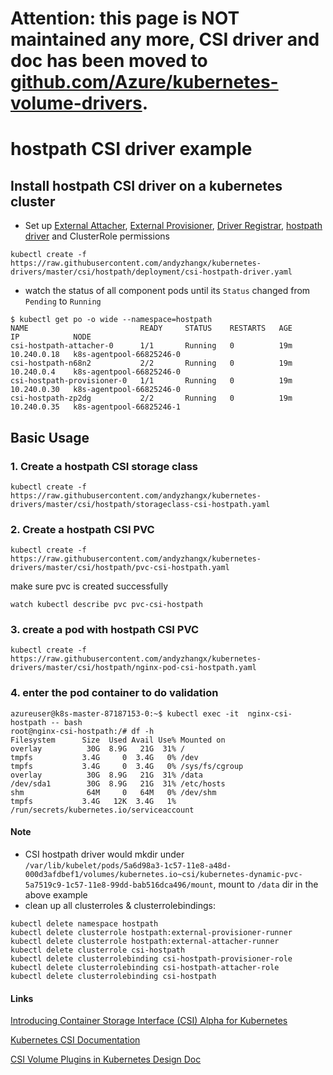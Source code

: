 # Attention: this page is NOT maintained any more, CSI driver and doc has been moved to [github.com/Azure/kubernetes-volume-drivers](https://github.com/Azure/kubernetes-volume-drivers/tree/master/csi/hostpath).

# hostpath CSI driver example

## Install hostpath CSI driver on a kubernetes cluster 
 - Set up [External Attacher](https://github.com/kubernetes-csi/external-attacher), [External Provisioner](https://github.com/kubernetes-csi/external-provisioner), [Driver Registrar](https://github.com/kubernetes-csi/driver-registrar), [hostpath driver](https://github.com/kubernetes-csi/drivers/tree/master/pkg/hostpath) and ClusterRole permissions 
```
kubectl create -f https://raw.githubusercontent.com/andyzhangx/kubernetes-drivers/master/csi/hostpath/deployment/csi-hostpath-driver.yaml
```

 - watch the status of all component pods until its `Status` changed from `Pending` to `Running`
```
$ kubectl get po -o wide --namespace=hostpath
NAME                         READY     STATUS    RESTARTS   AGE       IP            NODE
csi-hostpath-attacher-0      1/1       Running   0          19m       10.240.0.18   k8s-agentpool-66825246-0
csi-hostpath-n68n2           2/2       Running   0          19m       10.240.0.4    k8s-agentpool-66825246-0
csi-hostpath-provisioner-0   1/1       Running   0          19m       10.240.0.30   k8s-agentpool-66825246-0
csi-hostpath-zp2dg           2/2       Running   0          19m       10.240.0.35   k8s-agentpool-66825246-1
```

## Basic Usage
### 1. Create a hostpath CSI storage class
```
kubectl create -f https://raw.githubusercontent.com/andyzhangx/kubernetes-drivers/master/csi/hostpath/storageclass-csi-hostpath.yaml
```

### 2. Create a hostpath CSI PVC
```
kubectl create -f https://raw.githubusercontent.com/andyzhangx/kubernetes-drivers/master/csi/hostpath/pvc-csi-hostpath.yaml
```
make sure pvc is created successfully
```
watch kubectl describe pvc pvc-csi-hostpath
```

### 3. create a pod with hostpath CSI PVC
```
kubectl create -f https://raw.githubusercontent.com/andyzhangx/kubernetes-drivers/master/csi/hostpath/nginx-pod-csi-hostpath.yaml
```

### 4. enter the pod container to do validation
```
azureuser@k8s-master-87187153-0:~$ kubectl exec -it  nginx-csi-hostpath -- bash
root@nginx-csi-hostpath:/# df -h
Filesystem      Size  Used Avail Use% Mounted on
overlay          30G  8.9G   21G  31% /
tmpfs           3.4G     0  3.4G   0% /dev
tmpfs           3.4G     0  3.4G   0% /sys/fs/cgroup
overlay          30G  8.9G   21G  31% /data
/dev/sda1        30G  8.9G   21G  31% /etc/hosts
shm              64M     0   64M   0% /dev/shm
tmpfs           3.4G   12K  3.4G   1% /run/secrets/kubernetes.io/serviceaccount
```

#### Note
 - CSI hostpath driver would mkdir under `/var/lib/kubelet/pods/5a6d98a3-1c57-11e8-a48d-000d3afdbef1/volumes/kubernetes.io~csi/kubernetes-dynamic-pvc-5a7519c9-1c57-11e8-99dd-bab516dca496/mount`, mount to `/data` dir in the above example
 - clean up all clusterroles & clusterrolebindings:
```
kubectl delete namespace hostpath
kubectl delete clusterrole hostpath:external-provisioner-runner
kubectl delete clusterrole hostpath:external-attacher-runner
kubectl delete clusterrole csi-hostpath
kubectl delete clusterrolebinding csi-hostpath-provisioner-role
kubectl delete clusterrolebinding csi-hostpath-attacher-role
kubectl delete clusterrolebinding csi-hostpath
```

#### Links
[Introducing Container Storage Interface (CSI) Alpha for Kubernetes](http://blog.kubernetes.io/2018/01/introducing-container-storage-interface.html)

[Kubernetes CSI Documentation](https://kubernetes-csi.github.io/docs/Home.html)

[CSI Volume Plugins in Kubernetes Design Doc](https://github.com/kubernetes/community/blob/master/contributors/design-proposals/storage/container-storage-interface.md)
